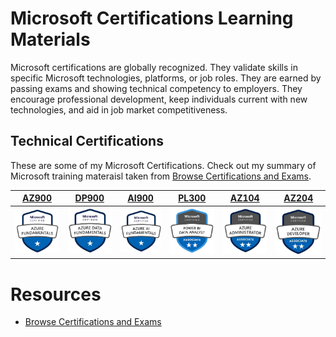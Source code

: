 # Microsoft Certifications Learning Materials
Microsoft certifications are globally recognized. They validate skills in specific Microsoft technologies, platforms, or job roles. They are earned by passing exams and showing technical competency to employers. They encourage professional development, keep individuals current with new technologies, and aid in job market competitiveness.

## Technical Certifications
These are some of my Microsoft Certifications. Check out my summary of Microsoft training materaisl taken from [Browse Certifications and Exams](https://learn.microsoft.com/en-us/certifications/browse/).

|[**AZ900**](https://github.com/LuciaHarcekova/LuciaHarcekova/blob/main/assets/MicrosoftCertifiedAzureFundamentals.png)|[**DP900**](https://github.com/LuciaHarcekova/LuciaHarcekova/blob/main/assets/MicrosoftCertifiedAzureDataFundamentals.png)|[**AI900**](https://github.com/LuciaHarcekova/LuciaHarcekova/blob/main/assets/MicrosoftCertifiedAzureAIFundamentals.png)|[**PL300**](https://github.com/LuciaHarcekova/LuciaHarcekova/blob/main/assets/MicrosoftCertifiedPowerBIDataAnalystAssociate.png)|[**AZ104**](https://github.com/LuciaHarcekova/LuciaHarcekova/blob/main/assets/MicrosoftCertifiedAzureAdministratorAssociate.png)|[**AZ204**](https://github.com/LuciaHarcekova/LuciaHarcekova/blob/main/assets/MicrosoftCertifiedAzureDeveloperAssociate.png)|
|:---:|:---:|:---:|:---:|:---:|:---:| 
|![**AZ900**](https://github.com/LuciaHarcekova/LuciaHarcekova/blob/main/assets/MicrosoftCertifiedAzureFundamentals.png)|![**DP900**](https://github.com/LuciaHarcekova/LuciaHarcekova/blob/main/assets/MicrosoftCertifiedAzureDataFundamentals.png)|![**AI900**](https://github.com/LuciaHarcekova/LuciaHarcekova/blob/main/assets/MicrosoftCertifiedAzureAIFundamentals.png)|![**PL300**](https://github.com/LuciaHarcekova/LuciaHarcekova/blob/main/assets/MicrosoftCertifiedPowerBIDataAnalystAssociate.png)|![**AZ104**](https://github.com/LuciaHarcekova/LuciaHarcekova/blob/main/assets/MicrosoftCertifiedAzureAdministratorAssociate.png)|![**AZ204**](https://github.com/LuciaHarcekova/LuciaHarcekova/blob/main/assets/MicrosoftCertifiedAzureDeveloperAssociate.png)|

# Resources
- [Browse Certifications and Exams](https://learn.microsoft.com/en-us/certifications/browse/)
